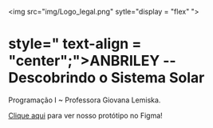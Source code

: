 <img src="img/Logo_legal.png" sytle="display = "flex" "> <h1> style=" text-align = "center";">ANBRILEY -- Descobrindo o Sistema Solar</h1>
Programação I ~ Professora Giovana Lemiska.

<a href="https://www.figma.com/file/2yX2sdHfGEsvfJ2WOpeubH/Prot%C3%B3tipo----Atividade-1%C2%BA-Trimestre----Matem%C3%A1tica-II-(Programa%C3%A7%C3%A3o)?type=design&node-id=0%3A1&mode=design&t=AafsxR4EjFnpp9hC-1">Clique aqui</a> para ver nosso protótipo no Figma!



